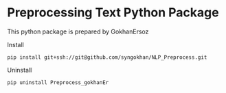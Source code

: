 # Preprocessing Text Python Package

This python package is prepared by GokhanErsoz

Install

`pip install git+ssh://git@github.com/syngokhan/NLP_Preprocess.git`

Uninstall

`pip uninstall Preprocess_gokhanEr`
